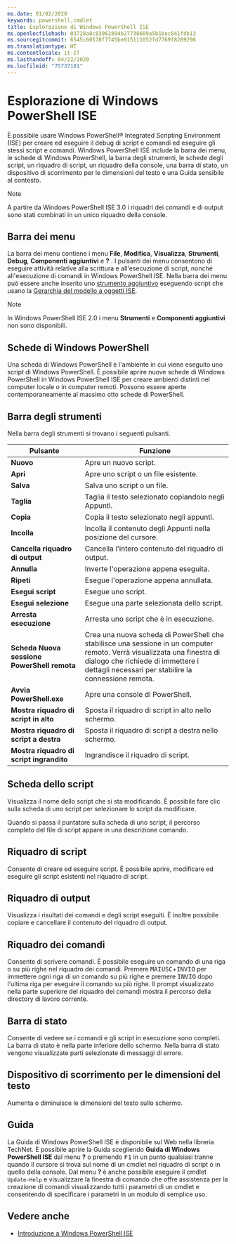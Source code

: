 ```yaml
---
ms.date: 01/02/2020
keywords: powershell,cmdlet
title: Esplorazione di Windows PowerShell ISE
ms.openlocfilehash: 03728a8c83962894b27738609a5b1bec841fdb13
ms.sourcegitcommit: 6545c60578f7745be015111052fd7769f8289296
ms.translationtype: HT
ms.contentlocale: it-IT
ms.lasthandoff: 04/22/2020
ms.locfileid: "75737101"
---
```

# <a name="exploring-the-windows-powershell-ise"></a>Esplorazione di Windows PowerShell ISE

È possibile usare Windows PowerShell® Integrated Scripting Environment (ISE) per creare ed eseguire il debug di script e comandi ed eseguire gli stessi script e comandi. Windows PowerShell ISE include la barra dei menu, le schede di Windows PowerShell, la barra degli strumenti, le schede degli script, un riquadro di script, un riquadro della console, una barra di stato, un dispositivo di scorrimento per le dimensioni del testo e una Guida sensibile al contesto.

> [!NOTE]
> A partire da Windows PowerShell ISE 3.0 i riquadri dei comandi e di output sono stati combinati in un unico riquadro della console.

## <a name="menu-bar"></a>Barra dei menu

La barra dei menu contiene i menu **File**, **Modifica**, **Visualizza**, **Strumenti**, **Debug**, **Componenti aggiuntivi** e **?** . I pulsanti dei menu consentono di eseguire attività relative alla scrittura e all'esecuzione di script, nonché all'esecuzione di comandi in Windows PowerShell ISE. Nella barra dei menu può essere anche inserito uno [strumento aggiuntivo](object-model/The-ISEAddOnTool-Object.md) eseguendo script che usano la [Gerarchia del modello a oggetti ISE](object-model/The-ISE-Object-Model-Hierarchy.md).

> [!NOTE]
> In Windows PowerShell ISE 2.0 i menu **Strumenti** e **Componenti aggiuntivi** non sono disponibili.

## <a name="windows-powershell-tabs"></a>Schede di Windows PowerShell

Una scheda di Windows PowerShell è l'ambiente in cui viene eseguito uno script di Windows PowerShell. È possibile aprire nuove schede di Windows PowerShell in Windows PowerShell ISE per creare ambienti distinti nel computer locale o in computer remoti. Possono essere aperte contemporaneamente al massimo otto schede di PowerShell.

## <a name="toolbar"></a>Barra degli strumenti

Nella barra degli strumenti si trovano i seguenti pulsanti.

|             Pulsante             |                                                                                     Funzione                                                                                     |
| ------------------------------ | -------------------------------------------------------------------------------------------------------------------------------------------------------------------------------- |
| **Nuovo**                        | Apre un nuovo script.                                                                                                                                                              |
| **Apri**                       | Apre uno script o un file esistente.                                                                                                                                                |
| **Salva**                       | Salva uno script o un file.                                                                                                                                                          |
| **Taglia**                        | Taglia il testo selezionato copiandolo negli Appunti.                                                                                                                           |
| **Copia**                       | Copia il testo selezionato negli appunti.                                                                                                                                       |
| **Incolla**                      | Incolla il contenuto degli Appunti nella posizione del cursore.                                                                                                                     |
| **Cancella riquadro di output**          | Cancella l'intero contenuto del riquadro di output.                                                                                                                                           |
| **Annulla**                       | Inverte l'operazione appena eseguita.                                                                                                                                     |
| **Ripeti**                       | Esegue l'operazione appena annullata.                                                                                                                                        |
| **Esegui script**                 | Esegue uno script.                                                                                                                                                                   |
| **Esegui selezione**              | Esegue una parte selezionata dello script.                                                                                                                                             |
| **Arresta esecuzione**             | Arresta uno script che è in esecuzione.                                                                                                                                                  |
| **Scheda Nuova sessione PowerShell remota**  | Crea una nuova scheda di PowerShell che stabilisce una sessione in un computer remoto. Verrà visualizzata una finestra di dialogo che richiede di immettere i dettagli necessari per stabilire la connessione remota. |
| **Avvia PowerShell.exe**       | Apre una console di PowerShell.                                                                                                                                                      |
| **Mostra riquadro di script in alto**       | Sposta il riquadro di script in alto nello schermo.                                                                                                                                 |
| **Mostra riquadro di script a destra**     | Sposta il riquadro di script a destra nello schermo.                                                                                                                               |
| **Mostra riquadro di script ingrandito** | Ingrandisce il riquadro di script.                                                                                                                                                       |

## <a name="script-tab"></a>Scheda dello script

Visualizza il nome dello script che si sta modificando. È possibile fare clic sulla scheda di uno script per selezionare lo script da modificare.

Quando si passa il puntatore sulla scheda di uno script, il percorso completo del file di script appare in una descrizione comando.

## <a name="script-pane"></a>Riquadro di script

Consente di creare ed eseguire script. È possibile aprire, modificare ed eseguire gli script esistenti nel riquadro di script.

## <a name="output-pane"></a>Riquadro di output

Visualizza i risultati dei comandi e degli script eseguiti. È inoltre possibile copiare e cancellare il contenuto del riquadro di output.

## <a name="command-pane"></a>Riquadro dei comandi

Consente di scrivere comandi. È possibile eseguire un comando di una riga o su più righe nel riquadro dei comandi. Premere <kbd>MAIUSC</kbd>+<kbd>INVIO</kbd> per immettere ogni riga di un comando su più righe e premere <kbd>INVIO</kbd> dopo l'ultima riga per eseguire il comando su più righe. Il prompt visualizzato nella parte superiore del riquadro dei comandi mostra il percorso della directory di lavoro corrente.

## <a name="status-bar"></a>Barra di stato

Consente di vedere se i comandi e gli script in esecuzione sono completi. La barra di stato è nella parte inferiore dello schermo. Nella barra di stato vengono visualizzate parti selezionate di messaggi di errore.

## <a name="text-size-slider"></a>Dispositivo di scorrimento per le dimensioni del testo

Aumenta o diminuisce le dimensioni del testo sullo schermo.

## <a name="help"></a>Guida

La Guida di Windows PowerShell ISE è disponibile sul Web nella libreria TechNet. È possibile aprire la Guida scegliendo **Guida di Windows PowerShell ISE** dal menu **?** o premendo <kbd>F1</kbd> in un punto qualsiasi tranne quando il cursore si trova sul nome di un cmdlet nel riquadro di script o in quello della console.
Dal menu **?** è anche possibile eseguire il cmdlet `Update-Help` e visualizzare la finestra di comando che offre assistenza per la creazione di comandi visualizzando tutti i parametri di un cmdlet e consentendo di specificare i parametri in un modulo di semplice uso.

## <a name="see-also"></a>Vedere anche

- [Introduzione a Windows PowerShell ISE](Introducing-the-Windows-PowerShell-ISE.md)
